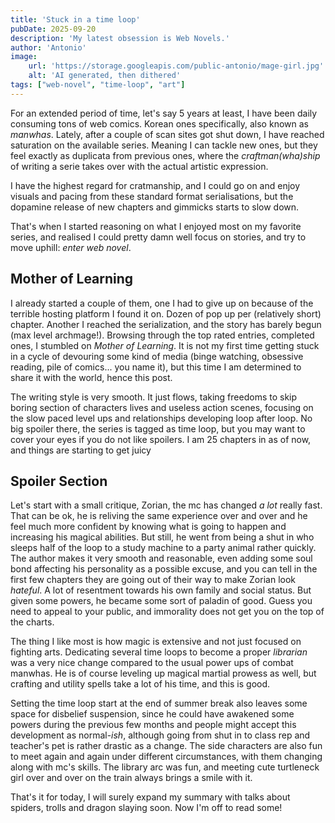 ```yaml
---
title: 'Stuck in a time loop'
pubDate: 2025-09-20
description: 'My latest obsession is Web Novels.'
author: 'Antonio'
image:
    url: 'https://storage.googleapis.com/public-antonio/mage-girl.jpg'
    alt: 'AI generated, then dithered'
tags: ["web-novel", "time-loop", "art"]
---
```


For an extended period of time, let's say 5 years at least, I have been daily consuming tons of web comics. Korean ones specifically, also known as _manwhas_. Lately, after a couple of scan sites got shut down, I have reached saturation on the available series. Meaning I can tackle new ones, but they feel exactly as duplicata from previous ones, where the _craftman(wha)ship_ of writing a serie takes over with the actual artistic expression. 

I have the highest regard for cratmanship, and I could go on and enjoy visuals and pacing from these standard format serialisations, but the dopamine release of new chapters and gimmicks starts to slow down. 

That's when I started reasoning on what I enjoyed most on my favorite series, and realised I could pretty damn well focus on stories, and try to move uphill: *enter web novel*. 

## Mother of Learning

I already started a couple of them, one I had to give up on because of the terrible hosting platform I found it on. Dozen of pop up per (relatively short) chapter. Another I reached the serialization, and the story has barely begun (max level archmage!). 
Browsing through the top rated entries, completed ones, I stumbled on _Mother of Learning_. It is not my first time getting stuck in a cycle of devouring some kind of media (binge watching, obsessive reading, pile of comics... you name it), but this time I am determined to share it with the world, hence this post. 

The writing style is very smooth. It just flows, taking freedoms to skip boring section of characters lives and useless action scenes, focusing on the slow paced level ups and relationships developing loop after loop. No big spoiler there, the series is tagged as time loop, but you may want to cover your eyes if you do not like spoilers. I am 25 chapters in as of now, and things are starting to get juicy

## Spoiler Section

Let's start with a small critique, Zorian, the mc has changed _a lot_ really fast. That can be ok, he is reliving the same experience over and over and he feel much more confident by knowing what is going to happen and increasing his magical abilities. But still, he went from being a shut in who sleeps half of the loop to a study machine to a party animal rather quickly. 
The author makes it very smooth and reasonable, even adding some soul bond affecting his personality as a possible excuse, and you can tell in the first few chapters they are going out of their way to make Zorian look *hateful*. A lot of resentment towards his own family and social status. But given some powers, he became some sort of paladin of good. Guess you need to appeal to your public, and immorality does not get you on the top of the charts. 

The thing I like most is how magic is extensive and not just focused on fighting arts. Dedicating several time loops to become a proper _librarian_ was a very nice change compared to the usual power ups of combat manwhas. He is of course leveling up magical martial prowess as well, but crafting and utility spells take a lot of his time, and this is good. 

Setting the time loop start at the end of summer break also leaves some space for disbelief suspension, since he could have awakened some powers during the previous few months and people might accept this development as normal-_ish_, although going from shut in to class rep and teacher's pet is rather drastic as a change. The side characters are also fun to meet again and again under different circumstances, with them changing along with mc's skills. The library arc was fun, and meeting cute turtleneck girl over and over on the train always brings a smile with it. 





That's it for today, I will surely expand my summary with talks about spiders, trolls and dragon slaying soon. Now I'm off to read some!